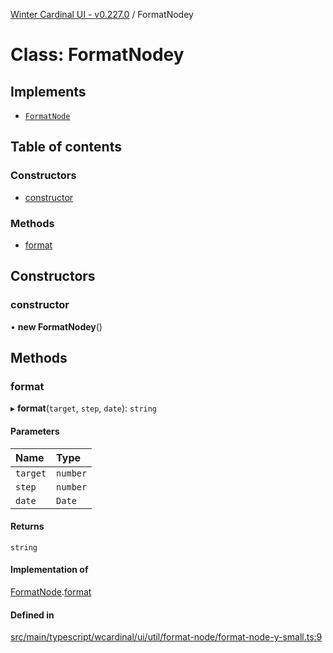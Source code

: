 [Winter Cardinal UI - v0.227.0](../index.md) / FormatNodey

# Class: FormatNodey

## Implements

- [`FormatNode`](../interfaces/FormatNode.md)

## Table of contents

### Constructors

- [constructor](FormatNodey-1.md#constructor)

### Methods

- [format](FormatNodey-1.md#format)

## Constructors

### constructor

• **new FormatNodey**()

## Methods

### format

▸ **format**(`target`, `step`, `date`): `string`

#### Parameters

| Name | Type |
| :------ | :------ |
| `target` | `number` |
| `step` | `number` |
| `date` | `Date` |

#### Returns

`string`

#### Implementation of

[FormatNode](../interfaces/FormatNode.md).[format](../interfaces/FormatNode.md#format)

#### Defined in

[src/main/typescript/wcardinal/ui/util/format-node/format-node-y-small.ts:9](https://github.com/winter-cardinal/winter-cardinal-ui/blob/v0.227.0/src/main/typescript/wcardinal/ui/util/format-node/format-node-y-small.ts#L9)
